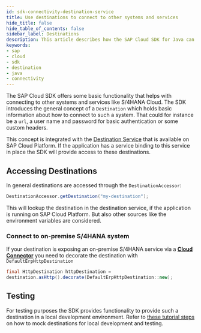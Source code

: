 ```yaml
---
id: sdk-connectivity-destination-service
title: Use destinations to connect to other systems and services
hide_title: false
hide_table_of_contents: false
sidebar_label: Destinations
description: This article describes how the SAP Cloud SDK for Java can be used to establish connections to other systems and services like S/4HANA or SAP Cloud Platform services.
keywords:
- sap
- cloud
- sdk
- destination
- java
- connectivity
---
```


The SAP Cloud SDK offers some basic functionality that helps with connecting to other systems and services like S/4HANA Cloud. The SDK introduces the general concept of a `Destination` which holds basic information about how to connect to such a system. That could for instance be a `url`, a user name and password for basic authentication or some custom headers.

This concept is integrated with the [Destination Service](https://help.sap.com/viewer/cca91383641e40ffbe03bdc78f00f681/Cloud/en-US/7e306250e08340f89d6c103e28840f30.html) that is available on SAP Cloud Platform. If the application has a service binding to this service in place the SDK will provide access to these destinations.

## Accessing Destinations ##

In general destinations are accessed through the `DestinationAccessor`:

```java
DestinationAccessor.getDestination("my-destination");
```

This will lookup the destination in the destination service, if the application is running on SAP Cloud Platform. But
also other sources like the environment variables are considered.

### Connect to on-premise S/4HANA system ###
If your destination is exposing an on-premise S/4HANA service via a **[Cloud
Connector](https://help.sap.com/viewer/cca91383641e40ffbe03bdc78f00f681/Cloud/en-US/e6c7616abb5710148cfcf3e75d96d596.html)**
you need to decorate the destination with `DefaultErpHttpDestination`

```java
final HttpDestination httpDestination =
destination.asHttp().decorate(DefaultErpHttpDestination::new);

```

## Testing ##

For testing purposes the SDK provides functionality to provide such a destination in a local development environment. Refer to [these tutorial steps](https://developers.sap.com/tutorials/s4sdk-odata-service-cloud-foundry.html#b77d53b0-2d8b-449c-9a9a-9df80ee09a4e) on how to mock destinations for local development and testing.
